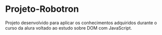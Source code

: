 # Projeto-Robotron
Projeto desenvolvido para aplicar os conhecimentos adquiridos durante o curso da alura voltado ao estudo sobre DOM com JavaScript. 
